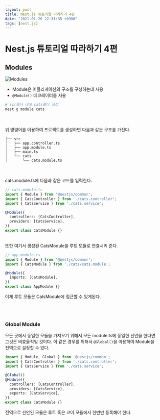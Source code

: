 ```yaml
---
layout: post
title: Nest.js 튜토리얼 따라하기 4편
date: "2021-01-26 22:31:35 +0900"
tags: [nest.js]
---
```


# Nest.js 튜토리얼 따라하기 4편

## Modules

![Modules](https://docs.nestjs.com/assets/Modules_1.png)

* Module은 어플리케이션의 구조를 구성하는데 사용
* ```@Module()``` 데코레이터를 사용

```bash
# scr폴더 내에 cats폴더 생성
nest g module cats
```
<br/>
<br/>
위 명령어를 이용하여 프로젝트를 생성하면 다음과 같은 구조를 가진다.

```text
├── src
│   ├── app.controller.ts
│   ├── app.module.ts
│   ├── main.ts
│   └── cats
│       └── cats.module.ts
```
<br/>
<br/>
cats.module.ts에 다음과 같은 코드를 입력한다.

```typescript
// cats.module.ts
import { Module } from '@nestjs/common';
import { CatsController } from './cats.controller';
import { CatsService } from './cats.service';

@Module({
  controllers: [CatsController],
  providers: [CatsService],
})
export class CatsModule {}
```

<br>
또한 여기서 생성된 CatsModule을 루트 모듈로 연결시켜 준다.

```typescript
// app.module.ts
import { Module } from '@nestjs/common';
import { CatsModule } from './cats/cats.module';

@Module({
  imports: [CatsModule],
})
export class AppModule {}
```
이제 루트 모듈은 CatsModule에 접근할 수 있게된다.

<br>
<br>

### Global Module

모든 곳에서 동일한 모듈을 가져오기 위해서 모든 module.ts에 동일한 선언을 한다면 그것은 비효율적일 것이다. 이 같은 경우를 위해서 ```@Global()```을 이용하여 Module을 전역으로 설정할 수 있다.

```typescript
import { Module, Global } from '@nestjs/common';
import { CatsController } from './cats.controller';
import { CatsService } from './cats.service';

@Global()
@Module({
  controllers: [CatsController],
  providers: [CatsService],
  exports: [CatsService],
})
export class CatsModule {}
```
전역으로 선언된 모듈은 루트 혹은 코어 모듈에서 한번만 등록해야 한다.